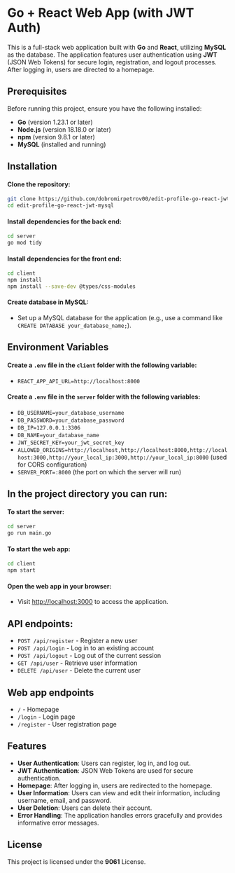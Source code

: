 
# Go + React Web App (with JWT Auth)

This is a full-stack web application built with **Go** and **React**, utilizing **MySQL** as the database. The application features user authentication using **JWT** (JSON Web Tokens) for secure login, registration, and logout processes. After logging in, users are directed to a homepage.
## Prerequisites

Before running this project, ensure you have the following installed:

- **Go** (version 1.23.1 or later)
- **Node.js** (version 18.18.0 or later)
- **npm** (version 9.8.1 or later)
- **MySQL** (installed and running)
## Installation

#### Clone the repository:
```bash
git clone https://github.com/dobromirpetrov00/edit-profile-go-react-jwt-mysql.git
cd edit-profile-go-react-jwt-mysql
```

#### Install dependencies for the back end:
```bash
cd server
go mod tidy
```

#### Install dependencies for the front end:
```bash
cd client
npm install
npm install --save-dev @types/css-modules
```
#### Create database in MySQL:
- Set up a MySQL database for the application (e.g., use a command like `CREATE DATABASE your_database_name;`).
## Environment Variables

#### Create a `.env` file in the `client` folder with the following variable:
- `REACT_APP_API_URL=http://localhost:8000`

#### Create a `.env` file in the `server` folder with the following variables:
- `DB_USERNAME=your_database_username`
- `DB_PASSWORD=your_database_password`
- `DB_IP=127.0.0.1:3306`
- `DB_NAME=your_database_name`
- `JWT_SECRET_KEY=your_jwt_secret_key`
- `ALLOWED_ORIGINS=http://localhost,http://localhost:8000,http://localhost:3000,http://your_local_ip:3000,http://your_local_ip:8000` (used for CORS configuration)
- `SERVER_PORT=:8000` (the port on which the server will run)
## In the project directory you can run:

#### To start the server:
```bash
cd server
go run main.go
```

#### To start the web app:
```bash
cd client
npm start
```

#### Open the web app in your browser:
- Visit [http://localhost:3000](http://localhost:3000) to access the application.
## API endpoints:

- `POST /api/register` - Register a new user
- `POST /api/login` - Log in to an existing account
- `POST /api/logout` - Log out of the current session
- `GET /api/user` - Retrieve user information
- `DELETE /api/user` - Delete the current user
## Web app endpoints

- `/` - Homepage
- `/login` - Login page
- `/register` - User registration page
## Features
- **User Authentication**: Users can register, log in, and log out.
- **JWT Authentication**: JSON Web Tokens are used for secure authentication.
- **Homepage**: After logging in, users are redirected to the homepage.
- **User Information**: Users can view and edit their information, including username, email, and password.
- **User Deletion**: Users can delete their account.
- **Error Handling**: The application handles errors gracefully and provides informative error messages.
## License

This project is licensed under the **9061** License.
